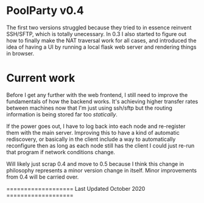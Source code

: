 # PoolParty v0.4
The first two versions struggled because they tried to in essence reinvent SSH/SFTP, which is totally unecessary. In 0.3 I also started to figure out how to finally make the NAT traversal work for all cases, and introduced the idea of 
having a UI by running a local flask web server and rendering things in browser. 

# Current work
Before I get any further with the web frontend, I still need to improve the fundamentals of how 
the backend works. It's achieving higher transfer rates between machines now that I'm just using
ssh/sftp but the routing information is being stored far too *statically*. 

If the power goes out, I have to log back into each node and re-register them with
the main server. Improving this to have a kind of automatic rediscovery, or basically
in the client include a way to automatically reconfigure then as long as each node still has
the client I could just re-run that program if network conditions change. 

Will likely just scrap 0.4 and move to 0.5 because I think this change in philosophy represents
a minor version change in itself. Minor improvements from 0.4 will be carried over. 

=================== Last Updated October 2020 ===================
